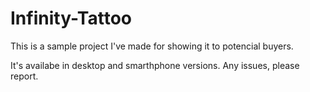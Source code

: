 # Infinity-Tattoo
This is a sample project I've made for showing it to potencial buyers.

It's availabe in desktop and smarthphone versions.
Any issues, please report.
